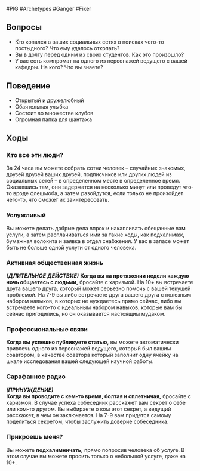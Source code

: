 #PIG  #Archetypes #Ganger #Fixer  

## Вопросы
* Кто копался в ваших социальных сетях в  поисках чего-то постыдного? Что ему  удалось откопать?  
* Вы в долгу перед одним из своих  студентов. Как это произошло?  
* У вас есть компромат на одного из  персонажей ведущего с вашей кафедры. На  кого? Что вы знаете?

## Поведение
- Открытый и дружелюбный
- Обаятельная улыбка
- Состоит во множестве клубов
- Огромная папка для шантажа

## Ходы

### Кто все эти люди?  
За 24 часа вы можете собрать сотни человек – случайных знакомых, друзей друзей  ваших друзей, подписчиков или других людей из социальных сетей – в определенном  месте в определенное время. Оказавшись там, они задержатся на несколько минут или  проведут что-то вроде флешмоба, а затем разойдутся, если только не произойдет  чего-то, что сможет их заинтересовать.  
### Услужливый  
Вы можете делать добрые дела впрок и накапливать обещанные вам услуги, а затем  расплачиваться ими за такие ходы, как подхалимаж, бумажная волокита и заявка в  отдел снабжения. У вас в запасе может быть не больше одной услуги от одного  человека.  
### Активная общественная жизнь 
***(ДЛИТЕЛЬНОЕ ДЕЙСТВИЕ)***
**Когда вы на протяжении недели каждую ночь общаетесь с людьми,** бросайте с  харизмой. На 10+ вы встречаете друга вашего друга, который может серьезно помочь  с вашей текущей проблемой. На 7-9 вы либо встречаете друга вашего друга с  полезным набором навыков, в которых не нуждаетесь прямо сейчас, либо вы  встречаете кого-то с идеальным набором навыков, которые вам бы сейчас  пригодились, но он оказывается настоящим мудаком.
### Профессиональные связи  
**Когда вы успешно публикуете статью,** вы можете автоматически привлечь одного  из персонажей ведущего, который был вашим соавтором, в качестве соавтора  который заполнит одну ячейку на шкале исследования вашей следующей научной  работы.  
### Сарафанное радио 
***(ПРИНУЖДЕНИЕ)***  
**Когда вы проводите с кем-то время, болтая и сплетничая,** бросайте с харизмой.  В случае успеха собеседник расскажет вам секрет о себе или ком-то другом. Вы  выбираете о ком этот секрет, а ведущий расскажет, в чем он заключается. На 7-9  вам придется самому поделиться секретом, чтобы заслужить доверие собеседника.
### Прикроешь меня?  
Вы можете **подхалимничать,** прямо попросив человека об услуге. В этом случае вы  можете просить только о небольшой услуге, даже на 10+.